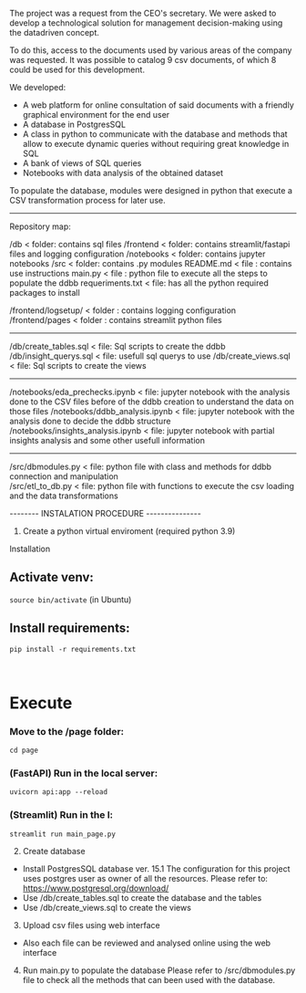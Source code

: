 The project was a request from the CEO's secretary.
We were asked to develop a technological solution for management decision-making using the datadriven concept.

To do this, access to the documents used by various areas of the company was requested. It was possible to catalog 9 csv documents, of which 8 could be used for this development.

We developed:
- A web platform for online consultation of said documents with a friendly graphical environment for the end user
- A database in PostgresSQL
- A class in python to communicate with the database and methods that allow to execute dynamic queries without requiring great knowledge in SQL
- A bank of views of SQL queries
- Notebooks with data analysis of the obtained dataset


To populate the database, modules were designed in python that execute a CSV transformation process for later use.

----------------------------------------------

Repository map:

/db               < folder: contains sql files
/frontend         < folder: contains streamlit/fastapi files and logging configuration
/notebooks        < folder: contains jupyter notebooks
/src              < folder: contains .py modules 
README.md         < file  : contains use instructions 
main.py           < file  : python file to execute all the steps to populate the ddbb 
requeriments.txt  < file: has all the python required packages to install


/frontend/logsetup/    < folder : contains logging configuration
/frontend/pages        < folder : contains streamlit python files




-----------------------
/db/create_tables.sql  < file: Sql scripts to create the ddbb 
/db/insight_querys.sql < file: usefull sql querys to use
/db/create_views.sql   < file: Sql scripts to create the views

-----------------------
/notebooks/eda_prechecks.ipynb     < file: jupyter notebook with the analysis done to the CSV files before of the ddbb creation to understand the data on those files
/notebooks/ddbb_analysis.ipynb     < file: jupyter notebook with the analysis done to decide the ddbb structure
/notebooks/insights_analysis.ipynb < file: jupyter notebook with partial insights analysis and some other usefull information

-----------------------
/src/dbmodules.py   < file: python file with class and methods for ddbb connection and manipulation  
/src/etl_to_db.py   < file: python file with functions to execute the csv loading and the data transformations


-------- INSTALATION PROCEDURE ---------------
1) Create a python virtual enviroment (required python 3.9)

Installation
## Activate venv:
`source bin/activate` (in Ubuntu)

## Install requirements:
`pip install -r requirements.txt`

<br>

# Execute
### Move to the /page folder: 
`cd page`

### (FastAPI) Run in the local server: 
`uvicorn api:app --reload`

### (Streamlit) Run in the l: 
`streamlit run main_page.py`

2) Create database
 - Install PostgresSQL database ver. 15.1
 The configuration for this project uses postgres user as owner of all the resources.
 Please refer to: https://www.postgresql.org/download/
 - Use /db/create_tables.sql to create the database and the tables
 - Use /db/create_views.sql to create the views

3) Upload csv files using web interface
 - Also each file can be reviewed and analysed online using the web interface

4) Run main.py to populate the database
Please refer to /src/dbmodules.py file to check all the methods that can been used with the database.
